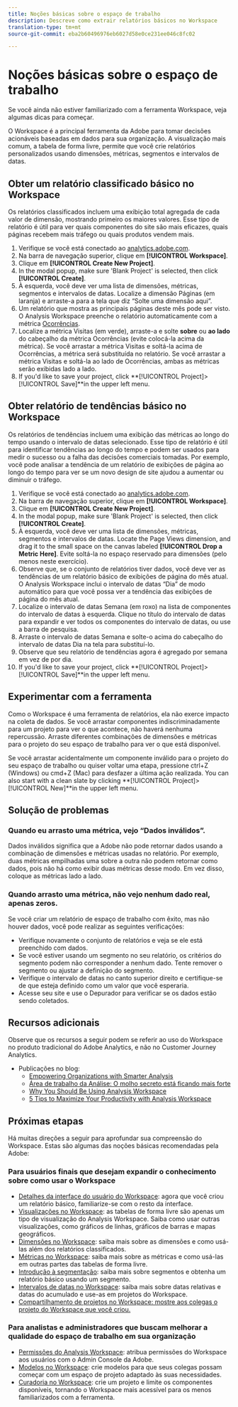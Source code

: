 ```yaml
---
title: Noções básicas sobre o espaço de trabalho
description: Descreve como extrair relatórios básicos no Workspace
translation-type: tm+mt
source-git-commit: eba2b60496976eb6027d58e0ce231ee046c8fc02

---
```



# Noções básicas sobre o espaço de trabalho

Se você ainda não estiver familiarizado com a ferramenta Workspace, veja algumas dicas para começar.

O Workspace é a principal ferramenta da Adobe para tomar decisões acionáveis baseadas em dados para sua organização. A visualização mais comum, a tabela de forma livre, permite que você crie relatórios personalizados usando dimensões, métricas, segmentos e intervalos de datas.

## Obter um relatório classificado básico no Workspace

Os relatórios classificados incluem uma exibição total agregada de cada valor de dimensão, mostrando primeiro os maiores valores. Esse tipo de relatório é útil para ver quais componentes do site são mais eficazes, quais páginas recebem mais tráfego ou quais produtos vendem mais.

1. Verifique se você está conectado ao [analytics.adobe.com](https://analytics.adobe.com).
1. Na barra de navegação superior, clique em **[!UICONTROL Workspace]**.
1. Clique em **[!UICONTROL Create New Project]**.
1. In the modal popup, make sure &#39;Blank Project&#39; is selected, then click **[!UICONTROL Create]**.
1. À esquerda, você deve ver uma lista de dimensões, métricas, segmentos e intervalos de datas. Localize a dimensão Páginas (em laranja) e arraste-a para a tela que diz “Solte uma dimensão aqui”.
1. Um relatório que mostra as principais páginas deste mês pode ser visto. O Analysis Workspace preenche o relatório automaticamente com a métrica [Ocorrências](https://docs.adobe.com/content/help/en/analytics/components/variables/metrics/metrics-occurrences.html).
1. Localize a métrica Visitas (em verde), arraste-a e solte **sobre** ou **ao lado** do cabeçalho da métrica Ocorrências (evite colocá-la acima da métrica). Se você arrastar a métrica Visitas e soltá-la acima de Ocorrências, a métrica será substituída no relatório. Se você arrastar a métrica Visitas e soltá-la ao lado de Ocorrências, ambas as métricas serão exibidas lado a lado.
1. If you&#39;d like to save your project, click **[!UICONTROL Project]>[!UICONTROL Save]**in the upper left menu.

## Obter relatório de tendências básico no Workspace

Os relatórios de tendências incluem uma exibição das métricas ao longo do tempo usando o intervalo de datas selecionado. Esse tipo de relatório é útil para identificar tendências ao longo do tempo e podem ser usados para medir o sucesso ou a falha das decisões comerciais tomadas. Por exemplo, você pode analisar a tendência de um relatório de exibições de página ao longo do tempo para ver se um novo design de site ajudou a aumentar ou diminuir o tráfego.

1. Verifique se você está conectado ao [analytics.adobe.com](https://analytics.adobe.com).
1. Na barra de navegação superior, clique em **[!UICONTROL Workspace]**.
1. Clique em **[!UICONTROL Create New Project]**.
1. In the modal popup, make sure &#39;Blank Project&#39; is selected, then click **[!UICONTROL Create]**.
1. À esquerda, você deve ver uma lista de dimensões, métricas, segmentos e intervalos de datas. Locate the Page Views dimension, and drag it to the small space on the canvas labeled **[!UICONTROL Drop a Metric Here]**. Evite soltá-la no espaço reservado para dimensões (pelo menos neste exercício).
1. Observe que, se o conjunto de relatórios tiver dados, você deve ver as tendências de um relatório básico de exibições de página do mês atual. O Analysis Workspace inclui o intervalo de datas “Dia” de modo automático para que você possa ver a tendência das exibições de página do mês atual.
1. Localize o intervalo de datas Semana (em roxo) na lista de componentes do intervalo de datas à esquerda. Clique no título do intervalo de datas para expandir e ver todos os componentes do intervalo de datas, ou use a barra de pesquisa.
1. Arraste o intervalo de datas Semana e solte-o acima do cabeçalho do intervalo de datas Dia na tela para substituí-lo.
1. Observe que seu relatório de tendências agora é agregado por semana em vez de por dia.
1. If you&#39;d like to save your project, click **[!UICONTROL Project]>[!UICONTROL Save]**in the upper left menu.

## Experimentar com a ferramenta

Como o Workspace é uma ferramenta de relatórios, ela não exerce impacto na coleta de dados. Se você arrastar componentes indiscriminadamente para um projeto para ver o que acontece, não haverá nenhuma repercussão. Arraste diferentes combinações de dimensões e métricas para o projeto do seu espaço de trabalho para ver o que está disponível.

Se você arrastar acidentalmente um componente inválido para o projeto do seu espaço de trabalho ou quiser voltar uma etapa, pressione ctrl+Z (Windows) ou cmd+Z (Mac) para desfazer a última ação realizada. You can also start with a clean slate by clicking **[!UICONTROL Project]>[!UICONTROL New]**in the upper left menu.

## Solução de problemas

### Quando eu arrasto uma métrica, vejo “Dados inválidos”.

Dados inválidos significa que a Adobe não pode retornar dados usando a combinação de dimensões e métricas usadas no relatório. Por exemplo, duas métricas empilhadas uma sobre a outra não podem retornar como dados, pois não há como exibir duas métricas desse modo. Em vez disso, coloque as métricas lado a lado.

### Quando arrasto uma métrica, não vejo nenhum dado real, apenas zeros.

Se você criar um relatório de espaço de trabalho com êxito, mas não houver dados, você pode realizar as seguintes verificações:

* Verifique novamente o conjunto de relatórios e veja se ele está preenchido com dados.
* Se você estiver usando um segmento no seu relatório, os critérios do segmento podem não corresponder a nenhum dado. Tente remover o segmento ou ajustar a definição do segmento.
* Verifique o intervalo de datas no canto superior direito e certifique-se de que esteja definido como um valor que você esperaria.
* Acesse seu site e use o Depurador para verificar se os dados estão sendo coletados.

## Recursos adicionais

Observe que os recursos a seguir podem se referir ao uso do Workspace no produto tradicional do Adobe Analytics, e não no Customer Journey Analytics.

* Publicações no blog:
   * [Empowering Organizations with Smarter Analysis](https://theblog.adobe.com/adobe-analytics-fall-2016-release-empowering-organizations-smarter-analysis/)
   * [Área de trabalho da Análise: O molho secreto está ficando mais forte](https://theblog.adobe.com/analysis-workspace-secret-sauce-getting-tastier/)
   * [Why You Should Be Using Analysis Workspace](https://theblog.adobe.com/why-you-should-be-using-analysis-workspace-in-adobe-analytics/)
   * [5 Tips to Maximize Your Productivity with Analysis Workspace](https://theblog.adobe.com/5-tips-maximize-productivity-analysis-workspace/)

## Próximas etapas

Há muitas direções a seguir para aprofundar sua compreensão do Workspace. Estas são algumas das noções básicas recomendadas pela Adobe:

### Para usuários finais que desejam expandir o conhecimento sobre como usar o Workspace

* [Detalhes da interface do usuário do Workspace](https://docs.adobe.com/content/help/en/analytics/analyze/analysis-workspace/build-workspace-project/t-freeform-project.html): agora que você criou um relatório básico, familiarize-se com o resto da interface.
* [Visualizações no Workspace](https://docs.adobe.com/content/help/en/analytics/analyze/analysis-workspace/visualizations/freeform-analysis-visualizations.html): as tabelas de forma livre são apenas um tipo de visualização do Analysis Workspace. Saiba como usar outras visualizações, como gráficos de linhas, gráficos de barras e mapas geográficos.
* [Dimensões no Workspace](https://docs.adobe.com/content/help/en/analytics/analyze/analysis-workspace/components/dimensions/t-breakdown-fa.html): saiba mais sobre as dimensões e como usá-las além dos relatórios classificados.
* [Métricas no Workspace](https://docs.adobe.com/content/help/en/analytics/analyze/analysis-workspace/components/apply-create-metrics.html): saiba mais sobre as métricas e como usá-las em outras partes das tabelas de forma livre.
* [Introdução à segmentação](https://docs.adobe.com/content/help/en/analytics/analyze/analysis-workspace/components/t-freeform-project-segment.html): saiba mais sobre segmentos e obtenha um relatório básico usando um segmento.
* [Intervalos de datas no Workspace](https://docs.adobe.com/content/help/en/analytics/analyze/analysis-workspace/components/calendar-date-ranges/calendar.html): saiba mais sobre datas relativas e datas do acumulado e use-as em projetos do Workspace.
* [Compartilhamento de projetos no Workspace: mostre aos colegas o projeto do Workspace que você criou.](https://docs.adobe.com/content/help/en/analytics/analyze/analysis-workspace/curate-share/curate.html)

### Para analistas e administradores que buscam melhorar a qualidade do espaço de trabalho em sua organização

* [Permissões do Analysis Workspace](https://docs.adobe.com/content/help/en/core-services/interface/manage-users-and-products/admin-getting-started.html): atribua permissões do Workspace aos usuários com o Admin Console da Adobe.
* [Modelos no Workspace](https://docs.adobe.com/content/help/en/analytics/analyze/analysis-workspace/build-workspace-project/starter-projects.html): crie modelos para que seus colegas possam começar com um espaço de projeto adaptado às suas necessidades.
* [Curadoria no Workspace](https://docs.adobe.com/content/help/en/analytics/analyze/analysis-workspace/curate-share/curate.html): crie um projeto e limite os componentes disponíveis, tornando o Workspace mais acessível para os menos familiarizados com a ferramenta.
